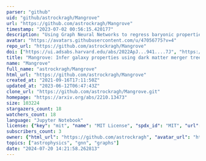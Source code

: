 ```yaml
---
parser: "github"
uid: "github/astrockragh/Mangrove"
url: "https://github.com/astrockragh/Mangrove"
timestamp: "2023-07-02 00:56:15.420177"
description: "Using Graph Neural Networks to regress baryonic properties directly from full dark matter merger trees."
avatar: "https://avatars.githubusercontent.com/u/47056775?v=4"
repo_url: "https://github.com/astrockragh/Mangrove"
doi: ["https://ui.adsabs.harvard.edu/abs/2022ApJ...941....7J", "https://ui.adsabs.harvard.edu/abs/2023ascl.soft06015J/abstract"]
title: "Mangrove: Infer galaxy properties using dark matter merger trees"
name: "Mangrove"
full_name: "astrockragh/Mangrove"
html_url: "https://github.com/astrockragh/Mangrove"
created_at: "2021-09-16T17:11:50Z"
updated_at: "2023-06-12T06:47:43Z"
clone_url: "https://github.com/astrockragh/Mangrove.git"
homepage: "https://arxiv.org/abs/2210.13473"
size: 103224
stargazers_count: 18
watchers_count: 18
language: "Jupyter Notebook"
license: {"key": "mit", "name": "MIT License", "spdx_id": "MIT", "url": "https://api.github.com/licenses/mit", "node_id": "MDc6TGljZW5zZTEz"}
subscribers_count: 3
owner: {"html_url": "https://github.com/astrockragh", "avatar_url": "https://avatars.githubusercontent.com/u/47056775?v=4", "login": "astrockragh", "type": "User"}
topics: ["astrophysics", "gnn", "graphs"]
date: "2024-07-20 14:21:58.262813"
---
```

